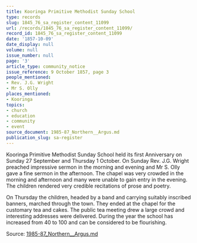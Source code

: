 ```yaml
---
title: Kooringa Primitive Methodist Sunday School
type: records
slug: 1845_76_sa_register_content_11099
url: /records/1845_76_sa_register_content_11099/
record_id: 1845_76_sa_register_content_11099
date: '1857-10-09'
date_display: null
volume: null
issue_number: null
page: '3'
article_type: community_notice
issue_reference: 9 October 1857, page 3
people_mentioned:
- Rev. J.G. Wright
- Mr S. Olly
places_mentioned:
- Kooringa
topics:
- church
- education
- community
- event
source_document: 1985-87_Northern__Argus.md
publication_slug: sa-register
---
```


Kooringa Primitive Methodist Sunday School held its first Anniversary on Sunday 27 September and Thursday 1 October.  On Sunday Rev. J.G. Wright preached impressive sermon in the morning and evening and Mr S. Olly gave a fine sermon in the afternoon.  The chapel was very crowded in the morning and afternoon and many were unable to gain entry in the evening.  The children rendered very credible recitations of prose and poetry.

On Thursday the children, headed by a band and carrying suitably inscribed banners, marched through the town.  They ended at the chapel for the customary tea and cakes.  The public tea meeting drew a large crowd and interesting addresses were delivered.  During the year the school has increased from 40 to 100 and can be considered to be flourishing.

Source: [1985-87_Northern__Argus.md](/downloads/markdown/1985-87_Northern__Argus.md)
